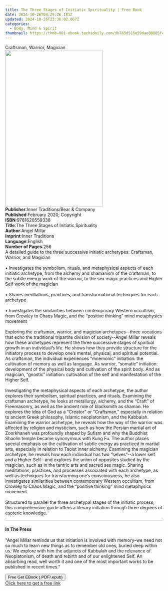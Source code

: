 ```yaml
---
title: The Three Stages of Initiatic Spirituality | Free Book
date: 2024-10-26T04:29:26.181Z
updated: 2024-10-26T23:36:02.067Z
categories:
  - Body, Mind & Spirit
thumbnail: https://thmb-001-ebook.techidaily.com/db765d515e59dae88885fcc2eec069c5265c185060e4fd61b29aa689ecc7df7b.jpg
---
```

<main id="book-container">
  <div class="flex flex-col">
    <div class="book-brief flex-1 py-6 px-4 sm:p-6 md:py-10 md:px-8">
      <!-- brief-->
      <div class="book-brief-main">Craftsman, Warrior, Magician</div>
    </div>
    <div
      class="book-meta-info flex-1 grid gap-4 col-start-1 col-end-3 row-start-1 sm:mb-6 sm:grid-cols-4 lg:gap-6 lg:col-start-2 lg:row-end-6 lg:row-span-6 lg:mb-0"
    >
      <div
        class="book-meta-info-left place-content-center mt-4 p-4 text-sm leading-6 col-start-2 col-span-2 dark:text-slate-400"
      >
        <img
          class="w-full h-500 object-cover rounded-lg sm:h-255 sm:col-span-2 lg:col-span-full"
          src="https://img-001-ebook.techidaily.com/b5f50df729e6c351b74ab9fd0400c5ed8d8fe8df800488eb7beccb5ac3878cf8.jpg"
          alt=""
          width="312"
          height="500"
        />
      </div>
      <div
        class="book-meta-info-right mt-2 col-start-1 row-start-2 col-span-3 self-center"
      >
        <!-- meta data  -->
        <div class="flex flex-col px-4 md:px-8">
          <div class="flex-1">
            <strong>Publisher</strong>:<span class="px-2"
              >Inner Traditions/Bear &amp; Company</span
            >
          </div>
          <div class="flex-1">
            <strong>Published</strong>:<span class="px-2"
              >February 2020; Copyright</span
            >
          </div>
          <div class="flex-1">
            <strong>ISBN</strong>:<span class="px-2">9781620559338</span>
          </div>
          <div class="flex-1">
            <strong>Title</strong>:<span class="px-2"
              >The Three Stages of Initiatic Spirituality</span
            >
          </div>
          <div class="flex-1">
            <strong>Author</strong>:<span class="px-2">Angel Millar</span>
          </div>
          <div class="flex-1">
            <strong>Imprint</strong>:<span class="px-2">Inner Traditions</span>
          </div>
          <div class="flex-1">
            <strong>Language</strong>:<span class="px-2">English</span>
          </div>
          <div class="flex-1">
            <strong>Number of Pages</strong>:<span class="px-2">256</span>
          </div>
        </div>
      </div>
    </div>
    <div class="book-description flex-1 py-6 px-4 sm:p-6 md:py-10 md:px-8">
      <div class="book-description-main">
        <div accordion-content="" id="description">
          A detailed guide to the three successive initiatic archetypes:
          Craftsman, Warrior, and Magician <br /><br />• Investigates the
          symbolism, rituals, and metaphysical aspects of each initiatic
          archetype, from the alchemy and shamanism of the craftsman, to the
          subtle energy work of the warrior, to the sex magic practices and
          Higher Self work of the magician <br /><br />• Shares meditations,
          practices, and transformational techniques for each archetype
          <br /><br />• Investigates the similarities between contemporary
          Western occultism, from Crowley to Chaos Magic, and the “positive
          thinking” mind metaphysics movement <br /><br />Exploring the
          craftsman, warrior, and magician archetypes--three vocations that echo
          the traditional tripartite division of society--Angel Millar reveals
          how these archetypes represent the three successive stages of
          spiritual growth in an individual’s life. He shows how they provide
          structure for the initiatory process to develop one’s mental,
          physical, and spiritual potential. As craftsman, the individual
          experiences “mnemonic” initiation: the cultivation of memory as well
          as language. As warrior, “somatic” initiation: development of the
          physical body and cultivation of the spirit body. And as magician,
          “gnostic” initiation: cultivation of the self and manifestation of the
          Higher Self. <br /><br />Investigating the metaphysical aspects of
          each archetype, the author explores their symbolism, spiritual
          practices, and rituals. Examining the craftsman archetype, he looks at
          metallurgy, alchemy, and the “Craft” of Freemasonry, as well as the
          ancient role of blacksmith as shaman. He explores the idea of God as a
          “Creator” or “Craftsman,” especially in relation to ancient Greek
          philosophy, Islamic neoplatonism, and the Kabbalah. Examining the
          warrior archetype, he reveals how the way of the warrior was affected
          by religion and mysticism, such as how the Persian martial art of
          Zoorkhaneh was profoundly shaped by Sufism and why the Buddhist
          Shaolin temple became synonymous with Kung Fu. The author places
          special emphasis on the cultivation of subtle energy as practiced in
          martial arts, especially in relation to Taoist inner alchemy.
          Examining the magician archetype, he reveals how each individual has
          two “selves”--a lower self and a Higher Self--and explores the union
          of opposites studied by the magician, such as in the tantric arts and
          sacred sex magic. Sharing meditations, practices, and processes
          associated with each archetype, as well as techniques for transforming
          one’s consciousness, he also investigates similarities between
          contemporary Western occultism, from Crowley to Chaos Magic, and the
          “positive thinking” mind metaphysics movement. <br /><br />Structured
          to parallel the three archetypal stages of the initiatic process, this
          comprehensive guide offers a literary initiation through three degrees
          of esoteric knowledge.
        </div>
        <div class="accordion-fader"></div>
      </div>
    </div>
    <div class="book-excerpts flex-1 py-6 px-4 sm:p-6 md:py-10 md:px-8">
      <!-- excerpts-->
      <div class="book-excerpts-main">
        <hr />
        <h4 class="placeholder placeholder-heading">
          <span>In The Press</span>
        </h4>
        <p>
          "Angel Millar reminds us that initiation is involved with memory–we
          need not so much to learn new things as to remember old ones, buried
          deep within us. We explore with him the adjuncts of Kabbalah and the
          relevance of Neoplatonism, of death and rebirth and of our enlightened
          Self. An absorbing read, well worth it and one of the most important
          works to be published in recent times."
        </p>
      </div>
    </div>
    <div
      class="book-about-author flex-1 py-6 px-4 sm:p-6 md:py-10 md:px-8"
    ></div>
    <div class="book-free-get flex-1 py-6 px-4 sm:p-6 md:py-10 md:px-8">
      <button
        id="btn-free-get"
        class="bg-blue-500 hover:bg-blue-700 text-white font-bold py-2 px-4 rounded"
      >
        Free Get EBook (.PDF/.epub)
      </button>
      <div id="countdown-display" class="px-2 text-lg mt-2"></div>
      <a
        id="free-link"
        class="hidden bg-blue-500 hover:bg-blue-700 text-white font-bold py-2 px-4 rounded"
        href="https://www.ebooks.com/en-us/book/209676647/the-three-stages-of-initiatic-spirituality/angel-millar/"
        target="_blank"
        >Click here to get a free link</a
      >
    </div>
    <script>
      let countdownTime = 0;
      let countdownInterval = null;
      document
        .getElementById('btn-free-get')
        .addEventListener('click', startCountdown);
      function startCountdown() {
        countdownTime = new Date().getTime() + 60000 * 3;
        countdownInterval = setInterval(updateCountdown, 1000);
        document.getElementById('btn-free-get').disabled = true;
        document
          .getElementById('btn-free-get')
          .classList.add('bg-gray-500', 'cursor-not-allowed');
      }
      function updateCountdown() {
        let currentTime = new Date().getTime();
        let timeLeft = countdownTime - currentTime;
        let secondsLeft = Math.floor(timeLeft / 1000);
        document.getElementById('countdown-display').innerHTML =
          `Remaining time: ${secondsLeft} seconds.`;
        if (secondsLeft <= 0) {
          clearInterval(countdownInterval);
          document.getElementById('btn-free-get').classList.add('hidden');
          document.getElementById('free-link').classList.remove('hidden');
          document.getElementById('countdown-display').innerHTML = '';
        }
      }
    </script>
  </div>
</main>

<ins class="adsbygoogle"
      style="display:block"
      data-ad-client="ca-pub-7571918770474297"
      data-ad-slot="8358498916"
      data-ad-format="auto"
      data-full-width-responsive="true"></ins>
    